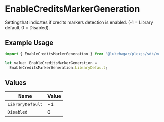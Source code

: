 # EnableCreditsMarkerGeneration

Setting that indicates if credits markers detection is enabled. (-1 = Library default, 0 = Disabled).

## Example Usage

```typescript
import { EnableCreditsMarkerGeneration } from "@lukehagar/plexjs/sdk/models/operations";

let value: EnableCreditsMarkerGeneration =
  EnableCreditsMarkerGeneration.LibraryDefault;
```

## Values

| Name             | Value            |
| ---------------- | ---------------- |
| `LibraryDefault` | -1               |
| `Disabled`       | 0                |